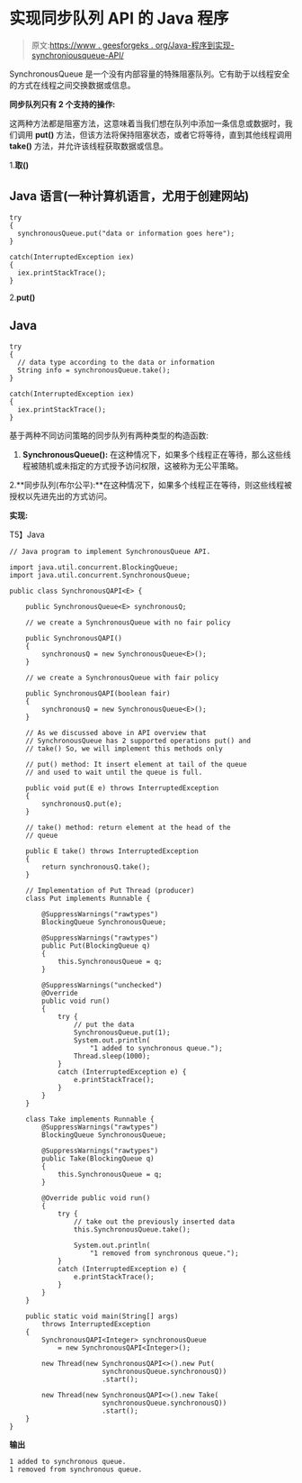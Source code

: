 # 实现同步队列 API 的 Java 程序

> 原文:[https://www . geesforgeks . org/Java-程序到实现-synchroniousqueue-API/](https://www.geeksforgeeks.org/java-program-to-implement-synchronousqueue-api/)

SynchronousQueue 是一个没有内部容量的特殊阻塞队列。它有助于以线程安全的方式在线程之间交换数据或信息。

**同步队列只有 2 个支持的操作:**

这两种方法都是阻塞方法，这意味着当我们想在队列中添加一条信息或数据时，我们调用 **put()** 方法，但该方法将保持阻塞状态，或者它将等待，直到其他线程调用 **take()** 方法，并允许该线程获取数据或信息。

1.**取()**

## Java 语言(一种计算机语言，尤用于创建网站)

```
try
{
  synchronousQueue.put("data or information goes here");
}

catch(InterruptedException iex)
{
  iex.printStackTrace();
}
```

2.**put()**

## Java

```
try
{
  // data type according to the data or information
  String info = synchronousQueue.take();
}

catch(InterruptedException iex)
{
  iex.printStackTrace();
}
```

基于两种不同访问策略的同步队列有两种类型的构造函数:

1. **SynchronousQueue():** 在这种情况下，如果多个线程正在等待，那么这些线程被随机或未指定的方式授予访问权限，这被称为无公平策略。

2.**同步队列(布尔公平):**在这种情况下，如果多个线程正在等待，则这些线程被授权以先进先出的方式访问。

**实现:**

T5】Java

```
// Java program to implement SynchronousQueue API.

import java.util.concurrent.BlockingQueue;
import java.util.concurrent.SynchronousQueue;

public class SynchronousQAPI<E> {

    public SynchronousQueue<E> synchronousQ;

    // we create a SynchronousQueue with no fair policy

    public SynchronousQAPI()
    {
        synchronousQ = new SynchronousQueue<E>();
    }

    // we create a SynchronousQueue with fair policy

    public SynchronousQAPI(boolean fair)
    {
        synchronousQ = new SynchronousQueue<E>();
    }

    // As we discussed above in API overview that
    // SynchronousQueue has 2 supported operations put() and
    // take() So, we will implement this methods only

    // put() method: It insert element at tail of the queue
    // and used to wait until the queue is full.

    public void put(E e) throws InterruptedException
    {
        synchronousQ.put(e);
    }

    // take() method: return element at the head of the
    // queue

    public E take() throws InterruptedException
    {
        return synchronousQ.take();
    }

    // Implementation of Put Thread (producer)
    class Put implements Runnable {

        @SuppressWarnings("rawtypes")
        BlockingQueue SynchronousQueue;

        @SuppressWarnings("rawtypes")
        public Put(BlockingQueue q)
        {
            this.SynchronousQueue = q;
        }

        @SuppressWarnings("unchecked")
        @Override
        public void run()
        {
            try {
                // put the data
                SynchronousQueue.put(1);
                System.out.println(
                    "1 added to synchronous queue.");
                Thread.sleep(1000);
            }
            catch (InterruptedException e) {
                e.printStackTrace();
            }
        }
    }

    class Take implements Runnable {
        @SuppressWarnings("rawtypes")
        BlockingQueue SynchronousQueue;

        @SuppressWarnings("rawtypes")
        public Take(BlockingQueue q)
        {
            this.SynchronousQueue = q;
        }

        @Override public void run()
        {
            try {
                // take out the previously inserted data
                this.SynchronousQueue.take();

                System.out.println(
                    "1 removed from synchronous queue.");
            }
            catch (InterruptedException e) {
                e.printStackTrace();
            }
        }
    }

    public static void main(String[] args)
        throws InterruptedException
    {
        SynchronousQAPI<Integer> synchronousQueue
            = new SynchronousQAPI<Integer>();

        new Thread(new SynchronousQAPI<>().new Put(
                       synchronousQueue.synchronousQ))
                       .start();

        new Thread(new SynchronousQAPI<>().new Take(
                       synchronousQueue.synchronousQ))
                       .start();
    }
}
```

**输出**

```
1 added to synchronous queue.
1 removed from synchronous queue.
```